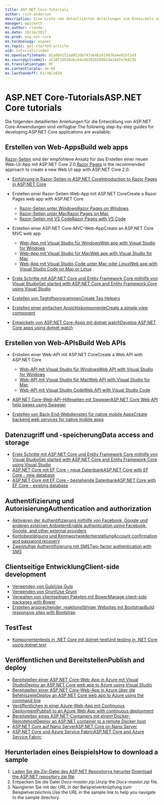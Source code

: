```yaml
---
title: ASP.NET Core-Tutorials
author: rick-anderson
description: Eine Liste von detaillierten Anleitungen zum Entwickeln von ASP.NET Core-Anwendungen
manager: wpickett
ms.author: riande
ms.date: 10/14/2017
ms.prod: asp.net-core
ms.technology: aspnet
ms.topic: get-started-article
uid: tutorials/index
ms.openlocfilehash: 01a804151ad813dbf47ab4b2415076a4e01bf1d9
ms.sourcegitcommit: a510f38930abc84c4b302029d019a34dfe76823b
ms.translationtype: HT
ms.contentlocale: de-DE
ms.lasthandoff: 01/30/2018
---
```

# <a name="aspnet-core-tutorials"></a><span data-ttu-id="ab389-103">ASP.NET Core-Tutorials</span><span class="sxs-lookup"><span data-stu-id="ab389-103">ASP.NET Core tutorials</span></span>

<span data-ttu-id="ab389-104">Die folgenden detaillierten Anleitungen für die Entwicklung von ASP.NET Core-Anwendungen sind verfügbar:</span><span class="sxs-lookup"><span data-stu-id="ab389-104">The following step-by-step guides for developing ASP.NET Core applications are available:</span></span>

## <a name="build-web-apps"></a><span data-ttu-id="ab389-105">Erstellen von Web-Apps</span><span class="sxs-lookup"><span data-stu-id="ab389-105">Build web apps</span></span>

<span data-ttu-id="ab389-106">[Razor-Seiten](xref:mvc/razor-pages/index) sind der empfohlene Ansatz für das Erstellen einer neuen Web-UI-App mit ASP.NET Core 2.0.</span><span class="sxs-lookup"><span data-stu-id="ab389-106">[Razor Pages](xref:mvc/razor-pages/index) is the recommended approach to create a new Web UI app with ASP.NET Core 2.0.</span></span>

* [<span data-ttu-id="ab389-107">Einführung in Razor-Seiten in ASP.NET Core</span><span class="sxs-lookup"><span data-stu-id="ab389-107">Introduction to Razor Pages in ASP.NET Core</span></span>](xref:mvc/razor-pages/index)
* <span data-ttu-id="ab389-108">Erstellen einer Razor-Seiten-Web-App mit ASP.NET Core</span><span class="sxs-lookup"><span data-stu-id="ab389-108">Create a Razor Pages web app with ASP.NET Core</span></span>

   * [<span data-ttu-id="ab389-109">Razor-Seiten unter Windows</span><span class="sxs-lookup"><span data-stu-id="ab389-109">Razor Pages on Windows</span></span>](xref:tutorials/razor-pages/index)
   * [<span data-ttu-id="ab389-110">Razor-Seiten unter Mac</span><span class="sxs-lookup"><span data-stu-id="ab389-110">Razor Pages on Mac</span></span>](xref:tutorials/razor-pages-mac/index)
   * [<span data-ttu-id="ab389-111">Razor-Seiten mit VS Code</span><span class="sxs-lookup"><span data-stu-id="ab389-111">Razor Pages with VS Code</span></span>](xref:tutorials/razor-pages-vsc/index)  

* <span data-ttu-id="ab389-112">Erstellen einer ASP.NET Core-MVC-Web-App</span><span class="sxs-lookup"><span data-stu-id="ab389-112">Create an ASP.NET Core MVC web app</span></span>

   * [<span data-ttu-id="ab389-113">Web-App mit Visual Studio für Windows</span><span class="sxs-lookup"><span data-stu-id="ab389-113">Web app with Visual Studio for Windows</span></span>](first-mvc-app/index.md)
   * [<span data-ttu-id="ab389-114">Web-App mit Visual Studio für Mac</span><span class="sxs-lookup"><span data-stu-id="ab389-114">Web app with Visual Studio for Mac</span></span>](first-mvc-app-mac/index.md)
   * [<span data-ttu-id="ab389-115">Web-App mit Visual Studio Code unter Mac oder Linux</span><span class="sxs-lookup"><span data-stu-id="ab389-115">Web app with Visual Studio Code on Mac or Linux</span></span>](first-mvc-app-xplat/index.md)

* [<span data-ttu-id="ab389-116">Erste Schritte mit ASP.NET Core und Entity Framework Core mithilfe von Visual Studio</span><span class="sxs-lookup"><span data-stu-id="ab389-116">Get started with ASP.NET Core and Entity Framework Core using Visual Studio</span></span>](../data/ef-mvc/index.md)
* [<span data-ttu-id="ab389-117">Erstellen von Taghilfsprogrammen</span><span class="sxs-lookup"><span data-stu-id="ab389-117">Create Tag Helpers</span></span>](../mvc/views/tag-helpers/authoring.md)
* [<span data-ttu-id="ab389-118">Erstellen einer einfachen Ansichtskomponente</span><span class="sxs-lookup"><span data-stu-id="ab389-118">Create a simple view component</span></span>](../mvc/views/view-components.md#walkthrough-creating-a-simple-view-component)
* [<span data-ttu-id="ab389-119">Entwickeln von ASP.NET Core-Apps mit dotnet watch</span><span class="sxs-lookup"><span data-stu-id="ab389-119">Develop ASP.NET Core apps using dotnet watch</span></span>](dotnet-watch.md)

## <a name="build-web-apis"></a><span data-ttu-id="ab389-120">Erstellen von Web-APIs</span><span class="sxs-lookup"><span data-stu-id="ab389-120">Build Web APIs</span></span>
* <span data-ttu-id="ab389-121">Erstellen einer Web-API mit ASP.NET Core</span><span class="sxs-lookup"><span data-stu-id="ab389-121">Create a Web API with ASP.NET Core</span></span>

  * [<span data-ttu-id="ab389-122">Web-API mit Visual Studio für Windows</span><span class="sxs-lookup"><span data-stu-id="ab389-122">Web API with Visual Studio for Windows</span></span>](first-web-api.md)
  * [<span data-ttu-id="ab389-123">Web-API mit Visual Studio für Mac</span><span class="sxs-lookup"><span data-stu-id="ab389-123">Web API with Visual Studio for Mac</span></span>](xref:tutorials/first-web-api-mac)
  * [<span data-ttu-id="ab389-124">Web-API mit Visual Studio Code</span><span class="sxs-lookup"><span data-stu-id="ab389-124">Web API with Visual Studio Code</span></span>](web-api-vsc.md)
  
* [<span data-ttu-id="ab389-125">ASP.NET Core-Web-API-Hilfeseiten mit Swagger</span><span class="sxs-lookup"><span data-stu-id="ab389-125">ASP.NET Core Web API help pages using Swagger</span></span>](web-api-help-pages-using-swagger.md)
* [<span data-ttu-id="ab389-126">Erstellen von Back-End-Webdiensten für native mobile Apps</span><span class="sxs-lookup"><span data-stu-id="ab389-126">Create backend web services for native mobile apps</span></span>](../mobile/native-mobile-backend.md)

## <a name="data-access-and-storage"></a><span data-ttu-id="ab389-127">Datenzugriff und -speicherung</span><span class="sxs-lookup"><span data-stu-id="ab389-127">Data access and storage</span></span>
* [<span data-ttu-id="ab389-128">Erste Schritte mit ASP.NET Core und Entity Framework Core mithilfe von Visual Studio</span><span class="sxs-lookup"><span data-stu-id="ab389-128">Get started with ASP.NET Core and Entity Framework Core using Visual Studio</span></span>](../data/ef-mvc/index.md)
* [<span data-ttu-id="ab389-129">ASP.NET Core mit EF Core – neue Datenbank</span><span class="sxs-lookup"><span data-stu-id="ab389-129">ASP.NET Core with EF Core - new database</span></span>](https://docs.microsoft.com/ef/core/get-started/aspnetcore/new-db)
* [<span data-ttu-id="ab389-130">ASP.NET Core mit EF Core – bestehende Datenbank</span><span class="sxs-lookup"><span data-stu-id="ab389-130">ASP.NET Core with EF Core - existing database</span></span>](https://docs.microsoft.com/ef/core/get-started/aspnetcore/existing-db)

## <a name="authentication-and-authorization"></a><span data-ttu-id="ab389-131">Authentifizierung und Autorisierung</span><span class="sxs-lookup"><span data-stu-id="ab389-131">Authentication and authorization</span></span>
* [<span data-ttu-id="ab389-132">Aktivieren der Authentifizierung mithilfe von Facebook, Google und anderen externen Anbietern</span><span class="sxs-lookup"><span data-stu-id="ab389-132">Enable authentication using Facebook, Google, and other external providers</span></span>](../security/authentication/social/index.md)
* [<span data-ttu-id="ab389-133">Kontobestätigung und Kennwortwiederherstellung</span><span class="sxs-lookup"><span data-stu-id="ab389-133">Account confirmation and password recovery</span></span>](../security/authentication/accconfirm.md)
* [<span data-ttu-id="ab389-134">Zweistufige Authentifizierung mit SMS</span><span class="sxs-lookup"><span data-stu-id="ab389-134">Two-factor authentication with SMS</span></span>](../security/authentication/2fa.md)

## <a name="client-side-development"></a><span data-ttu-id="ab389-135">Clientseitige Entwicklung</span><span class="sxs-lookup"><span data-stu-id="ab389-135">Client-side development</span></span>
* [<span data-ttu-id="ab389-136">Verwenden von Gulp</span><span class="sxs-lookup"><span data-stu-id="ab389-136">Use Gulp</span></span>](../client-side/using-gulp.md)
* [<span data-ttu-id="ab389-137">Verwenden von Grunt</span><span class="sxs-lookup"><span data-stu-id="ab389-137">Use Grunt</span></span>](../client-side/using-grunt.md)
* [<span data-ttu-id="ab389-138">Verwalten von clientseitigen Paketen mit Bower</span><span class="sxs-lookup"><span data-stu-id="ab389-138">Manage client-side packages with Bower</span></span>](../client-side/bower.md)
* [<span data-ttu-id="ab389-139">Erstellen ansprechender, reaktionsfähiger Websites mit Bootstrap</span><span class="sxs-lookup"><span data-stu-id="ab389-139">Build responsive sites with Bootstrap</span></span>](../client-side/bootstrap.md)

## <a name="test"></a><span data-ttu-id="ab389-140">Test</span><span class="sxs-lookup"><span data-stu-id="ab389-140">Test</span></span>
* [<span data-ttu-id="ab389-141">Komponententests in .NET Core mit dotnet-test</span><span class="sxs-lookup"><span data-stu-id="ab389-141">Unit testing in .NET Core using dotnet test</span></span>](https://docs.microsoft.com/dotnet/articles/core/testing/unit-testing-with-dotnet-test)

## <a name="publish-and-deploy"></a><span data-ttu-id="ab389-142">Veröffentlichen und Bereitstellen</span><span class="sxs-lookup"><span data-stu-id="ab389-142">Publish and deploy</span></span>
* [<span data-ttu-id="ab389-143">Bereitstellen einer ASP.NET Core-Web-App in Azure mit Visual Studio</span><span class="sxs-lookup"><span data-stu-id="ab389-143">Deploy an ASP.NET Core web app to Azure using Visual Studio</span></span>](publish-to-azure-webapp-using-vs.md)
* [<span data-ttu-id="ab389-144">Bereitstellen einer ASP.NET Core-Web-App in Azure über die Befehlszeile</span><span class="sxs-lookup"><span data-stu-id="ab389-144">Deploy an ASP.NET Core web app to Azure using the command line</span></span>](publish-to-azure-webapp-using-cli.md)
* [<span data-ttu-id="ab389-145">Veröffentlichen in einer Azure-Web-App mit Continuous Deployment</span><span class="sxs-lookup"><span data-stu-id="ab389-145">Publish to an Azure Web App with continuous deployment</span></span>](xref:host-and-deploy/azure-apps/azure-continuous-deployment)
* [<span data-ttu-id="ab389-146">Bereitstellen eines ASP.NET-Containers mit einem Docker-Remotehost</span><span class="sxs-lookup"><span data-stu-id="ab389-146">Deploy an ASP.NET container to a remote Docker host</span></span>](https://docs.microsoft.com/azure/vs-azure-tools-docker-hosting-web-apps-in-docker)
* [<span data-ttu-id="ab389-147">ASP.NET Core auf Nano Server</span><span class="sxs-lookup"><span data-stu-id="ab389-147">ASP.NET Core on Nano Server</span></span>](nano-server.md)
* [<span data-ttu-id="ab389-148">ASP.NET Core und Azure Service Fabric</span><span class="sxs-lookup"><span data-stu-id="ab389-148">ASP.NET Core and Azure Service Fabric</span></span>](https://docs.microsoft.com/azure/service-fabric/service-fabric-add-a-web-frontend)

<a name="download"></a> 
## <a name="how-to-download-a-sample"></a><span data-ttu-id="ab389-149">Herunterladen eines Beispiels</span><span class="sxs-lookup"><span data-stu-id="ab389-149">How to download a sample</span></span>
1. <span data-ttu-id="ab389-150">[Laden Sie die Zip-Datei des ASP.NET Repositorys herunter](https://codeload.github.com/aspnet/Docs/zip/master).</span><span class="sxs-lookup"><span data-stu-id="ab389-150">[Download the ASP.NET repository zip file](https://codeload.github.com/aspnet/Docs/zip/master).</span></span>
1. <span data-ttu-id="ab389-151">Entpacken Sie die Datei *Docs-master.zip*.</span><span class="sxs-lookup"><span data-stu-id="ab389-151">Unzip the *Docs-master.zip* file.</span></span>
1. <span data-ttu-id="ab389-152">Navigieren Sie mit der URL in der Beispielverknüpfung zum Beispielverzeichnis.</span><span class="sxs-lookup"><span data-stu-id="ab389-152">Use the URL in the sample link to help you navigate to the sample directory.</span></span> 
